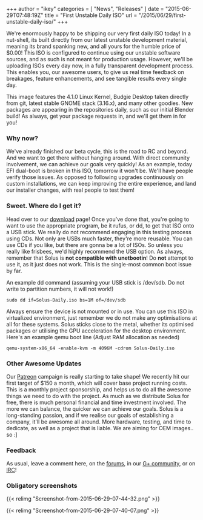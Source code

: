 +++
author = "ikey"
categories = [
"News",
"Releases"
]
date =  "2015-06-29T07:48:19Z"
title = "First Unstable Daily ISO"
url = "/2015/06/29/first-unstable-daily-iso/"
+++

We're enormously happy to be shipping our very first daily ISO today! In a nut-shell, its built directly from our latest unstable development material, meaning its brand 
spanking new, and all yours for the humble price of $0.00! This ISO is configured to continue using our unstable software sources, and as such is not meant for production 
usage. However, we'll be uploading ISOs every day now, in a fully transparent development process. This enables you, our awesome users, to give us real time feedback on 
breakages, feature enhancements, and see tangible results every single day.

This image features the 4.1.0 Linux Kernel, Budgie Desktop taken directly from git, latest stable GNOME stack (3.16.x), and many other goodies. New packages are appearing 
in the repositories daily, such as our initial Blender build! As always, get your package requests in, and we'll get them in for you!

### Why now?

We've already finished our beta cycle, this is the road to RC and beyond. And we want to get there without hanging around. With direct community involvement, we can 
achieve our goals very quickly! As an example, today EFI dual-boot is broken in this ISO, tomorrow it won't be. We'll have people verify those issues. As opposed to following 
upgrades continuously on custom installations, we can keep improving the entire experience, and land our installer changes, with real people to test them!

### Sweet. Where do I get it?

Head over to our [download](https://solus-project.com/download) page! Once you've done that, you're going to want to use the appropriate program, be it rufus, or dd, to get 
that ISO onto a USB stick. We really do not recommend engaging in this testing process using CDs. Not only are USBs much faster, they're more reusable. You can use CDs if 
you like, but there are gonna be a lot of ISOs. So unless you really like frisbees, we'd highly recommend the USB option. As always, remember that Solus is 
**not compatible with unetbootin**! Do **not** attempt to use it, as it just does not work. This is the single-most common boot issue by far.

An example dd command (assuming your USB stick is /dev/sdb. Do not write to partition numbers, it will not work!)

```
sudo dd if=Solus-Daily.iso bs=1M of=/dev/sdb
```

Always ensure the device is not mounted or in use. You can use this ISO in virtualized environment, just remember we do not make any optimisations at all for these systems. Solus sticks close to the metal, whether its optimised packages or utilising the GPU acceleration for the desktop environment. Here's an example qemu boot line (Adjust RAM allocation as needed)

```
qemu-system-x86_64 -enable-kvm -m 4096M -cdrom Solus-Daily.iso
```

### Other Awesome Updates

Our [Patreon](https://www.patreon.com/solus?ty=h) campaign is really starting to take shape! We recently hit our first target of $150 a month, which will cover base project running costs. This is a monthly project sponsorship, and helps us to do all the 
awesome things we need to do with the project. As much as we distribute Solus for free, there is much personal financial and time investment involved. The more we can balance, the quicker we can achieve our goals. Solus is a long-standing passion, and 
if we realise our goals of establishing a company, it'll be awesome all around. More hardware, testing, and time to dedicate, as well as a project that is liable. We are aiming for OEM images.. so :]

### Feedback

As usual, leave a comment here, on the [forums](https://solus-project.com/forums/), in our [G+ community](https://plus.google.com/communities/104830131595272878110), or on [IRC](irc://chat.freenode.net/#Solus)!

### Obligatory screenshots

{{< relimg "Screenshot-from-2015-06-29-07-44-32.png" >}}

{{< relimg "Screenshot-from-2015-06-29-07-40-07.png" >}}